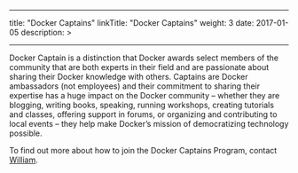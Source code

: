 
---
title: "Docker Captains"
linkTitle: "Docker Captains"
weight: 3
date: 2017-01-05
description: >
 
---


Docker Captain is a distinction that Docker awards select members of the community that are both experts in their field and are passionate about sharing their Docker knowledge with others. Captains are Docker ambassadors (not employees) and their commitment to sharing their expertise has a huge impact on the Docker community – whether they are blogging, writing books, speaking, running workshops, creating tutorials and classes, offering support in forums, or organizing and contributing to local events – they help make Docker’s mission of democratizing technology possible.

To find out more about how to join the Docker Captains Program, contact [William](william.quiviger@docker.com).
